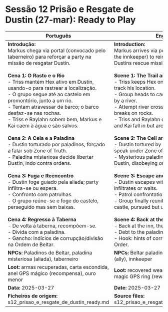 # Sessão 12  Prisão e Resgate de Dustin (27-mar): Ready to Play

| Português | English |
|-----------|---------|
| **Introdução:**<br>Markus chega via portal (convocado pelo taberneiro) para reforçar a party na missão de resgatar Dustin.<br><br>**Cena 1: O Rasto e o Rio**<br>- Triss mantém Hex ativo em Dustin, usando-o para rastrear a localização.<br>- O grupo segue até ao castelo em promontório, junto a um rio.<br>- Tentam atravessar de barco; o barco desfaz-se nas rochas.<br>- Triss e Raylahn sobem bem, Markus e Kai caem à água e são salvos.<br><br>**Cena 2: A Cela e a Paladina**<br>- Dustin torturado por paladinos, forçado a falar sob Zone of Truth.<br>- Paladina misteriosa decide libertar Dustin, indo contra ordens.<br><br>**Cena 3: Fuga e Reencontro**<br>- Dustin foge guiado pela aliada; party infiltra-se ou espera.<br>- Confronto com patrulhas.<br>- O grupo reúne-se e foge do castelo, perseguido mas sem baixas.<br><br>**Cena 4: Regresso à Taberna**<br>- De volta à taberna, recompõem-se.<br>- Dívida com a paladina.<br>- Gancho: indícios de corrupção/divisão na Ordem de Beltar.<br> | **Introduction:**<br>Markus arrives via portal (summoned by the innkeeper) to reinforce the party in Dustins rescue mission.<br><br>**Scene 1: The Trail and the River**<br>- Triss keeps Hex on Dustin, using it to track his location.<br>- Group heads to castle on a promontory by a river.<br>- Attempt river crossing by boat; boat breaks on rocks.<br>- Triss and Raylahn climb well; Markus and Kai fall in but are saved.<br><br>**Scene 2: The Cell and the Paladin**<br>- Dustin tortured by paladins, forced to speak under Zone of Truth.<br>- Mysterious paladin chooses to free Dustin, disobeying orders.<br><br>**Scene 3: Escape and Reunion**<br>- Dustin escapes with the ally; party infiltrates or waits.<br>- Patrol confrontations possible.<br>- Group finally reunites and flees the castle, pursued but unharmed.<br><br>**Scene 4: Back at the Inn**<br>- Back at the inn, they recover.<br>- Debt to the paladin.<br>- Hook: hints of corruption/split in Beltars Order.<br> |
| **NPCs:** Paladinos de Beltar, paladina misteriosa (aliada), taberneiro | **NPCs:** Beltar paladins, mysterious paladin (ally), innkeeper |
| **Loot:** armas recuperadas, carta escondida, anel GPS mágico (recompensa), ouro menor | **Loot:** recovered weapons, hidden letter, magic GPS ring (reward), minor gold |
| **Data:** 2025-03-27 | **Date:** 2025-03-27 |
| **Ficheiros de origem:** s12_prisao_e_resgate_de_dustin_ready.md | **Source files:** s12_prisao_e_resgate_de_dustin_ready.md |




















